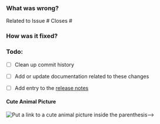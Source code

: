 ### What was wrong?

Related to Issue #
Closes #

### How was it fixed?

### Todo:

- [ ] Clean up commit history

- [ ] Add or update documentation related to these changes

- [ ] Add entry to the [release notes](https://github.com/ethereum/eth-bloom/blob/main/newsfragments/README.md)

#### Cute Animal Picture

![Put a link to a cute animal picture inside the parenthesis-->](<>)
